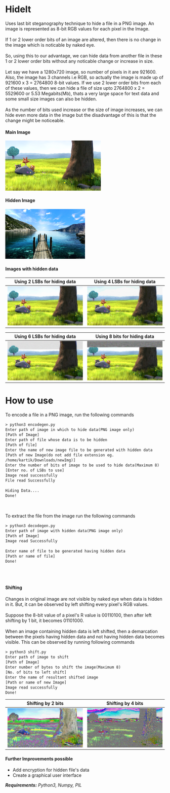 # HideIt
Uses last bit steganography technique to hide a file in a PNG image. An image is represented as 8-bit RGB values for each pixel in the Image.<br/><br/>
If 1 or 2 lower order bits of an image are altered, then there is no change in the image which is noticable by naked eye.<br/><br/>
So, using this to our advantage, we can hide data from another file in these 1 or 2 lower order bits without any noticable change or increase in size.<br/><br/>
Let say we have a 1280x720 image, so number of pixels in it are 921600. Also, the image has 3 channels i.e RGB, so actually the image is made up of 921600 x 3 = 2764800 8-bit values. If we use 2 lower order bits from each of these values, then we can hide a file of size upto 2764800 x 2 = 5529600 or 5.53 Megabits(Mb), thats a very large space for text data and some small size images can also be hidden.<br/><br/>
As the number of bits used increase or the size of image increases, we can hide even more data in the image but the disadvantage of this is that the change might be noticeable.

<h4>Main Image</h4>
<img width=60% src='samples/1.png' title="Main Image"/>
<h4>Hidden Image</h4>
<img width=50% src='samples/101.png' title="Hidden Image"/>
<h4>Images with hidden data</h4>

Using 2 LSBs for hiding data             |  Using 4 LSBs for hiding data
:--------------------------------------:|:------------------------------------:
![](/samples/hide2.png)                 |  ![](/samples/hide4.png)

Using 6 LSBs for hiding data             |  Using 8 bits for hiding data
:--------------------------------------:|:------------------------------------:
![](/samples/hide6.png)                 |  ![](/samples/hide8.png)

# How to use
To encode a file in a PNG image, run the following commands<br/>
```
> python3 encodegen.py 
Enter path of image in which to hide data(PNG image only)
[Path of Image]
Enter path of file whose data is to be hidden
[Path of file]
Enter the name of new image file to be generated with hidden data
[Path of new Image(do not add file extension eg. /home/kartik/Downloads/newImg)]
Enter the number of bits of image to be used to hide data(Maximum 8)
[Enter no. of LSBs to use]
Image read successfully
File read Successfully

Hiding Data....
Done!
```
<br/><br/>
To extract the file from the image run the following commands<br/>
```
> python3 decodegen.py
Enter path of image with hidden data(PNG image only)
[Path of Image]
Image read Successfully

Enter name of file to be generated having hidden data
[Path or name of file]
Done!
```
<br/><br/>
<h4>Shifting</h4>
Changes in original image are not visible by naked eye when data is hidden in it. But, it can be observed by left shifting every pixel's RGB values.<br/><br/>
Suppose the 8-bit value of a pixel's R value is 00110100, then after left shifting by 1 bit, it becomes 01101000.<br/><br/>
When an image containing hidden data is left shifted, then a demarcation between the pixels having hidden data and not having hidden data becomes visible. This can be observed by running following commands<br/>

```
> python3 shift.py
Enter path of image to shift
[Path of Image]
Enter number of bytes to shift the image(Maximum 8)
[No. of bits to left shift]
Enter the name of resultant shifted image
[Path or name of new Image]
Image read successfully
Done!
```

Shifting by 2 bits             |  Shifting by 4 bits
:--------------------------------------:|:------------------------------------:
![](/samples/shift2.png)                 |  ![](/samples/shift4.png)

<h4>Further Improvements possible</h4>
<ul>
	<li>Add encryption for hidden file's data</li>
	<li>Create a graphical user interface</li>
</ul>

<i><strong>Requirements:</strong> Python3, Numpy, PIL</i>

